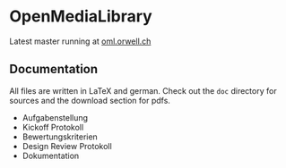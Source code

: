 OpenMediaLibrary
================
Latest master running at [oml.orwell.ch](http://oml.orwell.ch)

Documentation
-------------
All files are written in LaTeX and german. Check out the `doc` directory for
sources and the download section for pdfs.

*   Aufgabenstellung
*   Kickoff Protokoll
*   Bewertungskriterien
*   Design Review Protokoll
*   Dokumentation